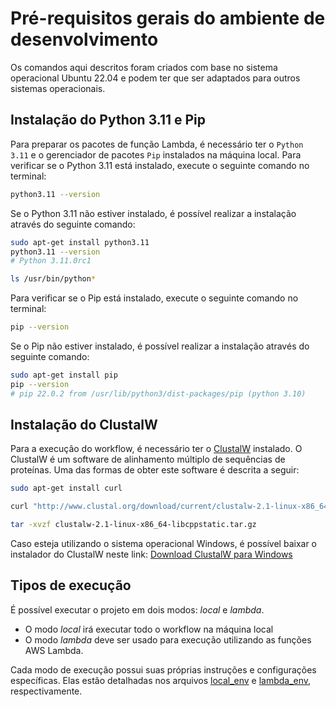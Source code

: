 # Pré-requisitos gerais do ambiente de desenvolvimento

Os comandos aqui descritos foram criados com base no sistema operacional Ubuntu 22.04 e podem ter que ser adaptados para outros sistemas operacionais.

## Instalação do Python 3.11 e Pip

Para preparar os pacotes de função Lambda, é necessário ter o `Python 3.11` e o gerenciador de pacotes `Pip` instalados na máquina local. Para verificar se o Python 3.11 está instalado, execute o seguinte comando no terminal:

```bash
python3.11 --version
```

Se o Python 3.11 não estiver instalado, é possível realizar a instalação através do seguinte comando:

```bash
sudo apt-get install python3.11
python3.11 --version
# Python 3.11.0rc1

ls /usr/bin/python*
```

Para verificar se o Pip está instalado, execute o seguinte comando no terminal:

```bash
pip --version
```

Se o Pip não estiver instalado, é possível realizar a instalação através do seguinte comando:

```bash
sudo apt-get install pip
pip --version
# pip 22.0.2 from /usr/lib/python3/dist-packages/pip (python 3.10)
```

## Instalação do ClustalW

Para a execução do workflow, é necessário ter o [ClustalW](http://www.clustal.org/clustal2/) instalado. O ClustalW é um software de alinhamento múltiplo de sequências de proteínas. Uma das formas de obter este software é descrita a seguir:

```bash
sudo apt-get install curl

curl "http://www.clustal.org/download/current/clustalw-2.1-linux-x86_64-libcppstatic.tar.gz" -O

tar -xvzf clustalw-2.1-linux-x86_64-libcppstatic.tar.gz
```

Caso esteja utilizando o sistema operacional Windows, é possível baixar o instalador do ClustalW neste link: [Download ClustalW para Windows](http://www.clustal.org/download/current/clustalw-2.1-win.msi)

## Tipos de execução

É possível executar o projeto em dois modos: *local* e *lambda*.

- O modo *local* irá executar todo o workflow na máquina local
- O modo *lambda* deve ser usado para execução utilizando as funções AWS Lambda.

Cada modo de execução possui suas próprias instruções e configurações específicas. Elas estão detalhadas nos arquivos [local_env](docs/local_env.md) e [lambda_env](lambda_functions\doc\aws_environment_setup.md), respectivamente.
